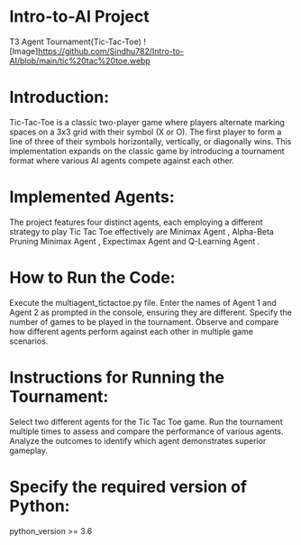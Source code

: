 # Intro-to-AI Project 
T3 Agent Tournament(Tic-Tac-Toe)
![Image]https://github.com/Sindhu782/Intro-to-AI/blob/main/tic%20tac%20toe.webp
# Introduction:
Tic-Tac-Toe is a classic two-player game where players alternate marking spaces on a 3x3 grid with their symbol (X or O). The first player to form a line of three of their symbols horizontally, vertically, or diagonally wins. This implementation expands on the classic game by introducing a tournament format where various AI agents compete against each other.

# Implemented Agents:
The project features four distinct agents, each employing a different strategy to play Tic Tac Toe effectively are 
Minimax Agent ,
Alpha-Beta Pruning Minimax Agent , 
Expectimax Agent and 
Q-Learning Agent .

# How to Run the Code:

Execute the multiagent_tictactoe.py file.
Enter the names of Agent 1 and Agent 2 as prompted in the console, ensuring they are different.
Specify the number of games to be played in the tournament.
Observe and compare how different agents perform against each other in multiple game scenarios.

# Instructions for Running the Tournament:
Select two different agents for the Tic Tac Toe game. Run the tournament multiple times to assess and compare the performance of various agents. Analyze the outcomes to identify which agent demonstrates superior gameplay.

# Specify the required version of Python:
python_version >= 3.6

